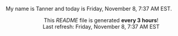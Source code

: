 My name is Tanner and today is Friday, November 8, 7:37 AM EST.

<p align="center">This <i>README</i> file is generated <b>every 3 hours</b>!</br>Last refresh: Friday, November 8, 7:37 AM EST<br /></p>
